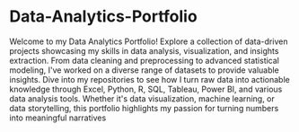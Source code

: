 # Data-Analytics-Portfolio

Welcome to my Data Analytics Portfolio! Explore a collection of data-driven projects showcasing my skills in data analysis, visualization, and insights extraction. From data cleaning and preprocessing to advanced statistical modeling, I've worked on a diverse range of datasets to provide valuable insights. Dive into my repositories to see how I turn raw data into actionable knowledge through Excel, Python, R, SQL, Tableau, Power BI, and various data analysis tools. Whether it's data visualization, machine learning, or data storytelling, this portfolio highlights my passion for turning numbers into meaningful narratives
